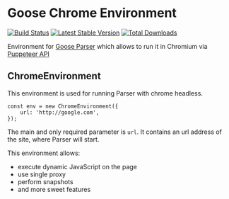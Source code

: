 # Goose Chrome Environment

[![Build Status](https://img.shields.io/circleci/project/github/redco/goose-chrome-environment.svg?style=flat)](https://circleci.com/gh/redco/goose-chrome-environment)
[![Latest Stable Version](https://img.shields.io/npm/v/goose-chrome-environment.svg?style=flat)](https://www.npmjs.com/package/goose-chrome-environment)
[![Total Downloads](https://img.shields.io/npm/dt/goose-chrome-environment.svg?style=flat)](https://www.npmjs.com/package/goose-chrome-environment)

Environment for [Goose Parser](https://github.com/redco/goose-parser) which allows to run it in Chromium via [Puppeteer API](https://github.com/GoogleChrome/puppeteer)

## ChromeEnvironment
This environment is used for running Parser with chrome headless.
```JS
const env = new ChromeEnvironment({
    url: 'http://google.com',
});
```
The main and only required parameter is `url`. It contains an url address of the site, where Parser will start.

This environment allows:
- execute dynamic JavaScript on the page
- use single proxy
- perform snapshots
- and more sweet features
